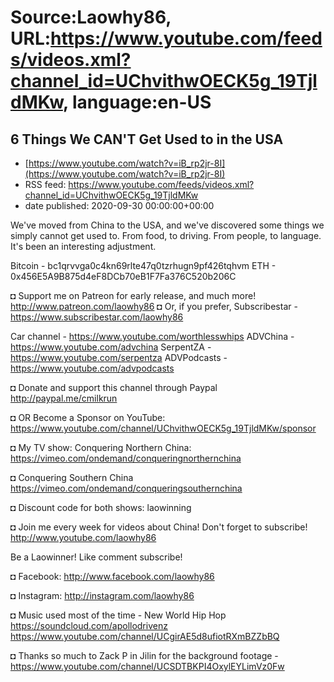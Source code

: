 # Source:Laowhy86, URL:https://www.youtube.com/feeds/videos.xml?channel_id=UChvithwOECK5g_19TjldMKw, language:en-US

## 6 Things We CAN'T Get Used to in the USA
 - [https://www.youtube.com/watch?v=iB_rp2jr-8I](https://www.youtube.com/watch?v=iB_rp2jr-8I)
 - RSS feed: https://www.youtube.com/feeds/videos.xml?channel_id=UChvithwOECK5g_19TjldMKw
 - date published: 2020-09-30 00:00:00+00:00

We've moved from China to the USA, and we've discovered some things we simply cannot get used to. From food, to driving. From people, to language. It's been an interesting adjustment.

Bitcoin - bc1qrvvga0c4kn69rlte47q0tzrhugn9pf426tqhvm
ETH -  0x456E5A9B875d4eF8DCb70eB1F7Fa376C520b206C

◘ Support me on Patreon for early release, and much more! http://www.patreon.com/laowhy86
◘ Or, if you prefer, Subscribestar - https://www.subscribestar.com/laowhy86

Car channel - https://www.youtube.com/worthlesswhips
ADVChina - https://www.youtube.com/advchina
SerpentZA - https://www.youtube.com/serpentza
ADVPodcasts - https://www.youtube.com/advpodcasts

◘ Donate and support this channel through Paypal http://paypal.me/cmilkrun

◘ OR Become a Sponsor on YouTube:
https://www.youtube.com/channel/UChvithwOECK5g_19TjldMKw/sponsor

◘ My TV show: Conquering Northern China:
https://vimeo.com/ondemand/conqueringnorthernchina

◘ Conquering Southern China
https://vimeo.com/ondemand/conqueringsouthernchina

◘ Discount code for both shows: laowinning

◘ Join me every week for videos about China! Don't forget to subscribe!
http://www.youtube.com/laowhy86

Be a Laowinner!
Like comment subscribe!

◘ Facebook:
http://www.facebook.com/laowhy86

◘ Instagram: 
http://instagram.com/laowhy86

◘ Music used most of the time - New World Hip Hop
https://soundcloud.com/apollodrivenz
https://www.youtube.com/channel/UCgirAE5d8ufiotRXmBZZbBQ

◘ Thanks so much to Zack P in Jilin for the background footage - 
https://www.youtube.com/channel/UCSDTBKPI4OxylEYLimVz0Fw

